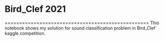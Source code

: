 # Bird_Clef 2021
==================================================
This notebook shows my solution for sound classification problem in Bird_Clef kaggle competition.